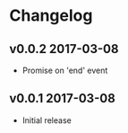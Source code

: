 # Changelog

## v0.0.2 2017-03-08

  * Promise on 'end' event

## v0.0.1 2017-03-08

  * Initial release
